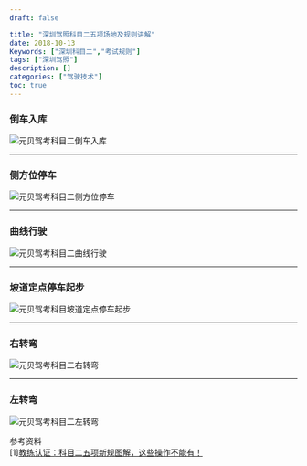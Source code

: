 ```yaml
---
draft: false

title: "深圳驾照科目二五项场地及规则讲解"
date: 2018-10-13 
Keywords: ["深圳科目二","考试规则"]
tags: ["深圳驾照"]
description: []
categories: ["驾驶技术"]
toc: true
---
```



### 倒车入库
![元贝驾考科目二倒车入库 ](http://149.28.41.198:8001/galleries/201809/reversing-into-the-warehouse-rule.jpg) 


-----------
### 侧方位停车
![元贝驾考科目二侧方位停车](http://149.28.41.198:8001/galleries/201809/side-parking-rule.jpg) 

-----------
### 曲线行驶
![元贝驾考科目二曲线行驶 ](http://149.28.41.198:8001/galleries/201809/curve-driving-rule.jpg) 

-----------
### 坡道定点停车起步
![元贝驾考科目坡道定点停车起步](http://149.28.41.198:8001/galleries/201809/ramp-fixed-parking-and-starting-rule.jpg)  

-----------
### 右转弯
![元贝驾考科目二右转弯 ](http://149.28.41.198:8001/galleries/201809/right-angle-turn-rule.jpg) 

-----------

### 左转弯
![元贝驾考科目二左转弯 ](http://149.28.41.198:8001/galleries/201809/left-angle-turn-rule.jpg)  

参考资料  
[1][教练认证：科目二五项新规图解，这些操作不能有！](https://www.jsyks.com/news/4e96ea.htm)
